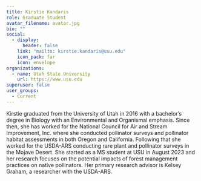 ```yaml
---
title: Kirstie Kandaris
role: Graduate Student
avatar_filename: avatar.jpg
bio: ""
social:
  - display:
      header: false
    link: "mailto: kirstie.kandaris@usu.edu"
    icon_pack: far
    icon: envelope
organizations:
  - name: Utah State University
    url: https://www.usu.edu
superuser: false
user_groups:
  - Current
---
```

Kirstie graduated from the University of Utah in 2016 with a bachelor’s degree in Biology with an Environmental and Organismal emphasis. Since then, she has worked for the National Council for Air and Stream Improvement, Inc. where she conducted pollinator surveys and pollinator habitat assessments in both Oregon and California. Following that she worked for the USDA-ARS conducting rare plant and pollinator surveys in the Mojave Desert. She started as a MS student at USU in August 2023 and her research focuses on the potential impacts of forest management practices on native pollinators. Her primary research advisor is Kelsey Graham, a researcher with the USDA-ARS.